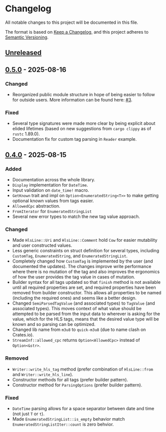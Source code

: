 # Changelog

All notable changes to this project will be documented in this file.

The format is based on [Keep a Changelog], and this project adheres to
[Semantic Versioning].

[Keep a Changelog]: https://keepachangelog.com/en/1.1.0/
[Semantic Versioning]: https://semver.org/spec/v2.0.0.html

## [Unreleased]

## [0.5.0] - 2025-08-16

### Changed
- Reorganized public module structure in hope of being easier to follow
  for outside users. More information can be found here: [#3].

### Fixed
- Several type signatures were made more clear by being explicit about
  elided lifetimes (based on new suggestions from `cargo clippy` as of
  `rustc` 1.89.0).
- Documentation fix for custom tag parsing in `Reader` example.

[#3]: https://github.com/theRealRobG/m3u8/pull/3

## [0.4.0] - 2025-08-15

### Added

- Documentation across the whole library.
- `Display` implementation for `DateTime`.
- Input validation on `date_time!` macro.
- `GetKnown` trait and impl on `Option<EnumeratedString<T>>` to make
  getting optional known values from tags easier.
- `AllowedCpc` abstraction.
- `FromIterator` for `EnumeratedStringList`
- Several new error types to match the new tag value approach.

### Changed

- Made `HlsLine::Uri` and `HlsLine::Comment` hold `Cow` for easier
  mutability and user constructed values.
- Less generic constraints on struct definition for several types,
  including `CustomTag`, `EnumeratedString`, and `EnumeratedStringList`.
- Completely changed how `CustomTag` is implemented by the user (and
  documented the updates). The changes improve write performance where
  there is no mutation of the tag and also improves the ergonomics of
  how the user provides the tag value in cases of mutation.
- Builder syntax for all tags updated so that `finish` method is not
  available until all required properties are set, and required
  properties have been removed from builder constructor. This allows all
  properties to be named (including the required ones) and seems like a
  better design.
- Changed `SemiParsedTagValue` (and associated types) to `TagValue` (and
  associated types). This moves context of what value should be
  attempted to be parsed from the input data to wherever is asking for
  the value, which for the HLS tags, means that the desired value type
  will be known and so parsing can be optimized.
- Changed lib name from `m3u8` to `quick-m3u8` (due to name clash on
  Crates.io).
- `StreamInf::allowed_cpc` returns `Option<AllowedCpc>` instead of
  `Option<&str>`.

### Removed

- `Writer::write_hls_tag` method (prefer combination of `HlsLine::from`
  and `Writer::write_hls_line`).
- Constructor methods for all tags (prefer builder pattern).
- Constructor method for `ParsingOptions` (prefer builder pattern).

### Fixed

- `DateTime` parsing allows for a space separator between date and time
  (not just `T` or `t`).
- Made `EnumeratedStringList::is_empty` behavior match
  `EnumeratedStringListIter::count` is zero behvior.

[unreleased]: https://github.com/theRealRobG/m3u8/compare/0.5.0...HEAD
[0.5.0]: https://github.com/theRealRobG/m3u8/compare/0.4.0...0.5.0
[0.4.0]: https://github.com/theRealRobG/m3u8/releases/tag/0.4.0